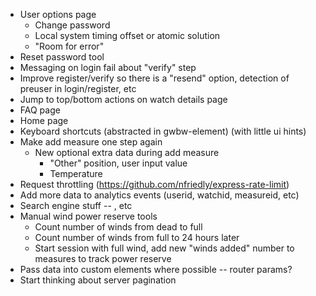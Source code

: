 - User options page
	- Change password
	- Local system timing offset or atomic solution
	- "Room for error"
- Reset password tool
- Messaging on login fail about "verify" step
- Improve register/verify so there is a "resend" option, detection of preuser in login/register, etc
- Jump to top/bottom actions on watch details page
- FAQ page
- Home page
- Keyboard shortcuts (abstracted in gwbw-element) (with little ui hints)
- Make add measure one step again
	- New optional extra data during add measure
		- "Other" position, user input value
		- Temperature
- Request throttling (https://github.com/nfriedly/express-rate-limit)
- Add more data to analytics events (userid, watchid, measureid, etc)
- Search engine stuff -- <meta>, etc
- Manual wind power reserve tools
	- Count number of winds from dead to full
	- Count number of winds from full to 24 hours later
	- Start session with full wind, add new "winds added" number to measures to track power reserve
- Pass data into custom elements where possible -- router params?
- Start thinking about server pagination
